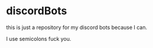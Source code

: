 # discordBots
this is just a repository for my discord bots because I can.

I use semicolons fuck you.
